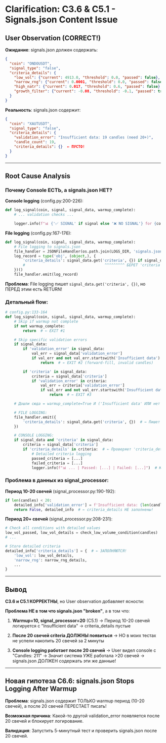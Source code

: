 # Clarification: C3.6 & C5.1 - Signals.json Content Issue

## User Observation (CORRECT!)

**Ожидание**:
signals.json должен содержать:
```json
{
  "coin": "ONDOUSDT",
  "signal_type": "false",
  "criteria_details": {
    "low_vol": {"current": 4913.0, "threshold": 0.0, "passed": false},
    "narrow_rng": {"current": 0.0001, "threshold": 0.0, "passed": false},
    "high_natr": {"current": 0.017, "threshold": 0.6, "passed": false},
    "growth_filter": {"current": -0.08, "threshold": -0.1, "passed": true}
  }
}
```

**Реальность**:
signals.json содержит:
```json
{
  "coin": "XAUTUSDT",
  "signal_type": "false",
  "criteria_details": {
    "validation_error": "Insufficient data: 19 candles (need 20+)",
    "candle_count": 19,
    "criteria_details": {}  ← ПУСТО!
  }
}
```

---

## Root Cause Analysis

### Почему Console ЕСТЬ, а signals.json НЕТ?

**Console logging** (config.py:200-226):
```python
def log_signal(coin, signal, signal_data, warmup_complete):
    # ... validation checks ...

    logger.info(f"📊 {'✅ SIGNAL' if signal else '❌ NO SIGNAL'} for {coin} | ...")  # CONSOLE
```

**File logging** (config.py:167-176):
```python
def log_signal(coin, signal, signal_data, warmup_complete):
    # File logging to signals.json
    file_handler = JSONFileHandler(os.path.join(LOGS_DIR, 'signals.json'))
    log_record = type('obj', (object,), {
        'criteria_details': signal_data.get('criteria', {}) if signal_data else {}
        #                                    ^^^^^^^^^ БЕРЕТ 'criteria'
    })()
    file_handler.emit(log_record)
```

**Проблема**: File logging пишет `signal_data.get('criteria', {})`, но ПЕРЕД этим есть RETURN!

### Детальный flow:

```python
# config.py:133-164
def log_signal(coin, signal, signal_data, warmup_complete):
    # Skip if warmup not complete
    if not warmup_complete:
        return  # ← EXIT #1

    # Skip specific validation errors
    if signal_data:
        if 'validation_error' in signal_data:
            val_err = signal_data['validation_error']
            if val_err and not val_err.startswith('Insufficient data'):
                return  # ← EXIT #2 (forward-fill, invalid candles)

        if 'criteria' in signal_data:
            criteria = signal_data['criteria']
            if 'validation_error' in criteria:
                val_err = criteria['validation_error']
                if val_err and not val_err.startswith('Insufficient data'):
                    return  # ← EXIT #3

    # Дошли сюда = warmup_complete=True И ('Insufficient data' ИЛИ нет validation_error)

    # FILE LOGGING:
    file_handler.emit({
        'criteria_details': signal_data.get('criteria', {})  # ← Пишет 'criteria'
    })

    # CONSOLE LOGGING:
    if signal_data and 'criteria' in signal_data:
        criteria = signal_data['criteria']
        if 'criteria_details' in criteria:  # ← Проверяет 'criteria_details'
            # Detailed criteria logging
            passed_criteria = [...]
            failed_criteria = [...]
            logger.info(f"📊 ... | Passed: [...] | Failed: [...]")  # КОНСОЛЬ!
```

### Проблема в данных из signal_processor:

**Период 10-20 свечей** (signal_processor.py:190-192):
```python
if len(candles) < 20:
    detailed_info['validation_error'] = f'Insufficient data: {len(candles)} candles (need 20+)'
    return False, detailed_info  # ← criteria_details НЕ заполнены!
```

**Период 20+ свечей** (signal_processor.py:208-231):
```python
# Check all conditions with detailed values
low_vol_passed, low_vol_details = check_low_volume_condition(candles)
# ...

# Store detailed criteria
detailed_info['criteria_details'] = {  # ← ЗАПОЛНЯЮТСЯ!
    'low_vol': low_vol_details,
    'narrow_rng': narrow_rng_details,
    ...
}
```

---

## Вывод

**C3.6 и C5.1 КОРРЕКТНЫ**, но User observation добавляет ясности:

**Проблема НЕ в том что signals.json "broken"**, а в том что:

1. **Warmup=10, signal_processor=20** (C5.1)
   → Период 10-20 свечей логируется с "Insufficient data"
   → criteria_details пустые

2. **После 20 свечей criteria ДОЛЖНЫ появиться**
   → НО в моих тестах не успели накопить 20 свечей за 2 минуты

3. **Console logging работает после 20 свечей**
   → User видел console с "Candles: 211"
   → Значит система УЖЕ работала >20 свечей
   → signals.json ДОЛЖЕН содержать эти же данные!

---

## Новая гипотеза C6.6: signals.json Stops Logging After Warmup

**Проблема**: signals.json содержит ТОЛЬКО warmup период (10-20 свечей), а после 20 свечей ПЕРЕСТАЕТ писать!

**Возможная причина**: Какой-то другой validation_error появляется после 20 свечей и блокирует логирование.

**Валидация**: Запустить 5-минутный тест и проверить signals.json после 20 свечей.
